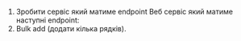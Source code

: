 1. Зробити сервіс який матиме endpoint
Веб сервіс який матиме наступні endpoint:
1. Bulk add (додати кілька рядків).
